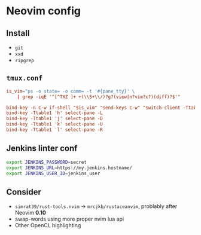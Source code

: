 # Neovim config

## Install 

* `git`
* `xxd`
* `ripgrep`

## `tmux.conf`

```conf
is_vim="ps -o state= -o comm= -t '#{pane_tty}' \
    | grep -iqE '^[^TXZ ]+ +(\\S+\\/)?g?(view|n?vim?x?)(diff)?$'"

bind-key -n C-w if-shell "$is_vim" "send-keys C-w" "switch-client -Ttable1"
bind-key -Ttable1 'h' select-pane -L
bind-key -Ttable1 'j' select-pane -D
bind-key -Ttable1 'k' select-pane -U
bind-key -Ttable1 'l' select-pane -R
```

## Jenkins linter conf

```sh
export JENKINS_PASSWORD=secret
export JENKINS_URL=https://my.jenkins.hostname/
export JENKINS_USER_ID=jenkins_user
```

## Consider

* `simrat39/rust-tools.nvim` -> `mrcjkb/rustaceanvim`, problably after Neovim **0.10**
* swap-words using more proper nvim lua api
* Other OpenCL highlighting
